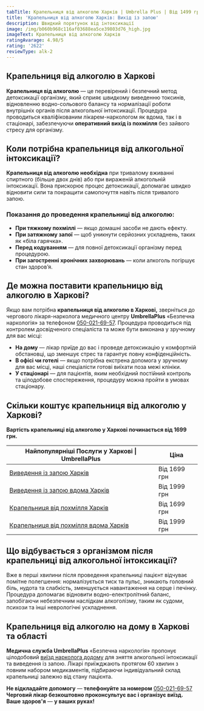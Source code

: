 ```yaml
---
tabTitle: Крапельниця від алкоголю Харків | Umbrella Plus | Від 1499 грн
title: 'Крапельниця від алкоголю Харків: Вихід із запою'
description: Швидкий порятунок від інтоксикації
image: /img/b060b968c116af03688ea5ce39803d76_high.jpg
imageText: Крапельниця від алкоголю Харків
ratingAvarage: 4.98/5
rating: '2622'
reviewType: alk-2
---
```


## Крапельниця від алкоголю в Харкові

**Крапельниця від алкоголю** — це перевірений і безпечний метод детоксикації організму, який сприяє швидкому виведенню токсинів, відновленню водно-сольового балансу та нормалізації роботи внутрішніх органів після алкогольної інтоксикації. Процедура проводиться кваліфікованим лікарем-наркологом як вдома, так і в стаціонарі, забезпечуючи **оперативний вихід із похмілля** без зайвого стресу для організму.

## Коли потрібна крапельниця від алкогольної інтоксикації?

**Крапельниця від алкоголю необхідна** при тривалому вживанні спиртного (більше двох днів) або при вираженій алкогольній інтоксикації. Вона прискорює процес детоксикації, допомагає швидко відновити сили та покращити самопочуття навіть після тривалого запою.

### Показання до проведення крапельниці від алкоголю:

* **При тяжкому похміллі** — якщо домашні засоби не дають ефекту.
* **При затяжному запої** — щоб уникнути серйозних ускладнень, таких як «біла гарячка».
* **Перед кодуванням** — для повної детоксикації організму перед процедурою.
* **При загостренні хронічних захворювань** — коли алкоголь погіршує стан здоров’я.

## Де можна поставити крапельницю від алкоголю в Харкові?

Якщо вам потрібна **крапельниця від алкоголю в Харкові,** зверніться до чергового лікаря-нарколога медичного центру **UmbrellaPlus** «Безпечна наркологія» за телефоном [050-021-69-57](tel:0500216957). Процедура проводиться під контролем досвідченого спеціаліста та може бути виконана у зручному для вас місці:

* **На дому** — лікар приїде до вас і проведе детоксикацію у комфортній обстановці, що зменшує стрес та гарантує повну конфіденційність.
* **В офісі чи готелі** — якщо потрібна екстрена допомога у зручному для вас місці, наші спеціалісти готові виїхати поза межі клініки.
* **У стаціонарі** — для пацієнтів, яким необхідний постійний контроль та цілодобове спостереження, процедуру можна пройти в умовах стаціонару.

## Скільки коштує крапельниця від алкоголю у Харкові?

**Вартість крапельниці від алкоголю у Харкові починається від 1699 грн.**

| Найпопулярніші Послуги у Харкові \| UmbrellaPlus                                  | Ціна         |
| --------------------------------------------------------------------------------- | ------------ |
| [Виведення із запою Харків](Vivod-iz-zapoia-kharkiv-ua)                           | Від 1699 грн |
| [Виведення із запою вдома Харків](Vivod-iz-zapoia-na-domy-kharkiv-ua)             | Від 1999 грн |
| [Крапельниця від похмілля Харків](Kapelnica_ot_alkogola_kharkiv-ua)               | Від 1699 грн |
| [Крапельниця від похмілля вдома Харків](Kapelnica_ot_alkogola_na_domy_kharkiv_ua) | Від 1999 грн |

## Що відбувається з організмом після крапельниці від алкогольної інтоксикації?

Вже в перші хвилини після проведення крапельниці пацієнт відчуває помітне полегшення: нормалізується тиск та пульс, зникають головний біль, нудота та слабкість, зменшується навантаження на серце і печінку. Процедура допомагає відновити водно-електролітний баланс, запобігаючи небезпечним наслідкам алкоголізму, таким як судоми, психози та інші неврологічні ускладнення.

## Крапельниця від алкоголю на дому в Харкові та області

**Медична служба UmbrellaPlus** «Безпечна наркологія» пропонує цілодобовий [виїзд нарколога додому](https://umbrella-plus.com.ua/uk/kharkiv/vivod-iz-zapoia-na-domy-kharkiv-ua/) для зняття алкогольної інтоксикації та виведення із запою. Лікарі приїжджають протягом 60 хвилин з повним набором медикаментів, підбираючи індивідуальний склад крапельниці залежно від стану пацієнта.

**Не відкладайте допомогу** — **телефонуйте за номером** [050-021-69-57](tel:0500216957) **Черговий лікар безкоштовно проконсультує вас і організує виїзд.** **Ваше здоров'я** — **у ваших руках!**
